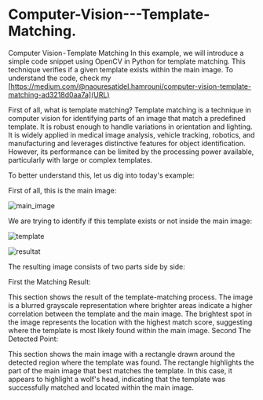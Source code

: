 # Computer-Vision---Template-Matching.
Computer Vision - Template Matching
In this example, we will introduce a simple code snippet using OpenCV in Python for template matching. This technique verifies if a given template exists within the main image.
To understand the code, check my [https://medium.com/@naouresatidel.hamrouni/computer-vision-template-matching-ad3218d0aa7a](URL)

First of all, what is template matching?
Template matching is a technique in computer vision for identifying parts of an image that match a predefined template. It is robust enough to handle variations in orientation and lighting. It is widely applied in medical image analysis, vehicle tracking, robotics, and manufacturing and leverages distinctive features for object identification. However, its performance can be limited by the processing power available, particularly with large or complex templates.


To better understand this, let us dig into today's example:

First of all, this is the main image:

![main_image](https://github.com/Nawres2020/Computer-Vision---Template-Matching./assets/74150824/4b59cd4a-cb0f-44e8-b53f-de1839961145)

We are trying to identify if this template exists or not inside the main image:


![template](https://github.com/Nawres2020/Computer-Vision---Template-Matching./assets/74150824/1e610528-ad84-4ee8-8340-1d41f3395097)




![resultat](https://github.com/Nawres2020/Computer-Vision---Template-Matching./assets/74150824/93d2e673-ca69-461c-9389-f29ad20ca0c1)

The resulting image consists of two parts side by side:

First the Matching Result:

This section shows the result of the template-matching process. The image is a blurred grayscale representation where brighter areas indicate a higher correlation between the template and the main image. The brightest spot in the image represents the location with the highest match score, suggesting where the template is most likely found within the main image.
Second The Detected Point:

This section shows the main image with a rectangle drawn around the detected region where the template was found. The rectangle highlights the part of the main image that best matches the template. In this case, it appears to highlight a wolf's head, indicating that the template was successfully matched and located within the main image.
